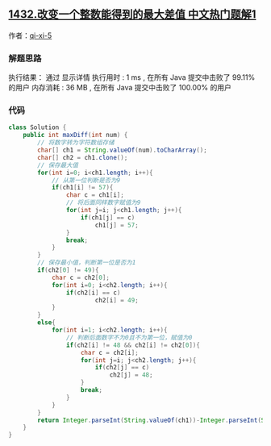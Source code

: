 ## [1432.改变一个整数能得到的最大差值 中文热门题解1](https://leetcode.cn/problems/max-difference-you-can-get-from-changing-an-integer/solutions/100000/jian-dan-rong-yi-li-jie-by-qi-xi-5)

作者：[qi-xi-5](https://leetcode.cn/u/qi-xi-5)
### 解题思路
执行结果：
通过
显示详情
执行用时 :
1 ms
, 在所有 Java 提交中击败了
99.11%
的用户
内存消耗 :
36 MB
, 在所有 Java 提交中击败了
100.00%
的用户

### 代码

```java
class Solution {
    public int maxDiff(int num) {
        // 将数字转为字符数组存储
        char[] ch1 = String.valueOf(num).toCharArray();
        char[] ch2 = ch1.clone();
        // 保存最大值
        for(int i=0; i<ch1.length; i++){
            // 从第一位判断是否为9
            if(ch1[i] != 57){
                char c = ch1[i];
                // 将后面同样数字赋值为9
                for(int j=i; j<ch1.length; j++){
                    if(ch1[j] == c)
                        ch1[j] = 57;
                }
                break;
            }
        }
        // 保存最小值，判断第一位是否为1
        if(ch2[0] != 49){
            char c = ch2[0];
            for(int i=0; i<ch2.length; i++){
                if(ch2[i] == c)
                        ch2[i] = 49;
            }
        }
        else{
            for(int i=1; i<ch2.length; i++){
                // 判断后面数字不为0且不为第一位，赋值为0
                if(ch2[i] != 48 && ch2[i] != ch2[0]){
                    char c = ch2[i];
                    for(int j=i; j<ch2.length; j++){
                        if(ch2[j] == c)
                            ch2[j] = 48;
                    }
                    break;
                }
            }
        }
        return Integer.parseInt(String.valueOf(ch1))-Integer.parseInt(String.valueOf(ch2));
    }
}
```